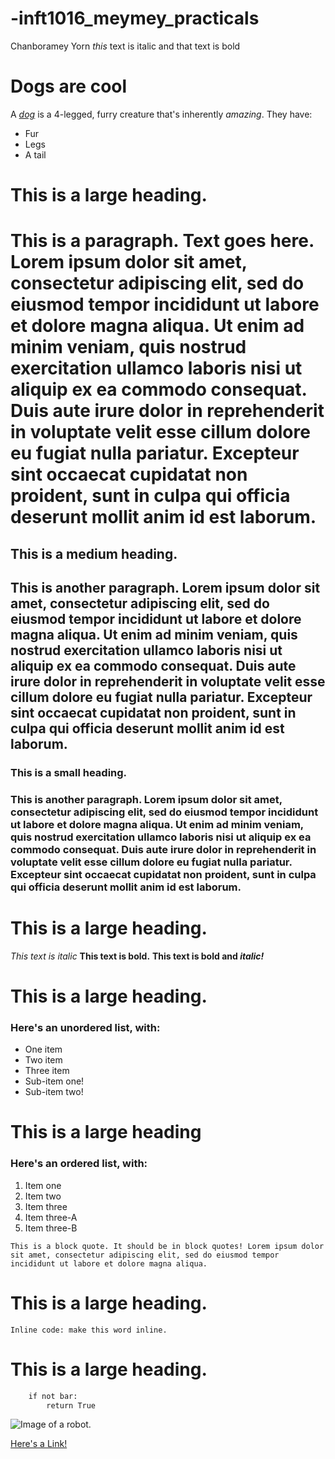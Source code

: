# -inft1016_meymey_practicals

Chanboramey Yorn
_this_ text is italic and that text is bold
# Dogs are cool
A [_dog_](https://en.wikipedia.org/wiki/Dog) is a 4-legged, furry creature that's inherently *amazing*. They have: 
- Fur
 - Legs
 - A tail

# This is a large heading. 
# This is a paragraph. Text goes here. Lorem ipsum dolor sit amet, consectetur adipiscing elit, sed do eiusmod tempor incididunt ut labore et dolore magna aliqua. Ut enim ad minim veniam, quis nostrud exercitation ullamco laboris nisi ut aliquip ex ea commodo consequat. Duis aute irure dolor in reprehenderit in voluptate velit esse cillum dolore eu fugiat nulla pariatur. Excepteur sint occaecat cupidatat non proident, sunt in culpa qui officia deserunt mollit anim id est laborum.

## This is a medium heading. 
## This is another paragraph. Lorem ipsum dolor sit amet, consectetur adipiscing elit, sed do eiusmod tempor incididunt ut labore et dolore magna aliqua. Ut enim ad minim veniam, quis nostrud exercitation ullamco laboris nisi ut aliquip ex ea commodo consequat. Duis aute irure dolor in reprehenderit in voluptate velit esse cillum dolore eu fugiat nulla pariatur. Excepteur sint occaecat cupidatat non proident, sunt in culpa qui officia deserunt mollit anim id est laborum.

### This is a small heading. 
### This is another paragraph. Lorem ipsum dolor sit amet, consectetur adipiscing elit, sed do eiusmod tempor incididunt ut labore et dolore magna aliqua. Ut enim ad minim veniam, quis nostrud exercitation ullamco laboris nisi ut aliquip ex ea commodo consequat. Duis aute irure dolor in reprehenderit in voluptate velit esse cillum dolore eu fugiat nulla pariatur. Excepteur sint occaecat cupidatat non proident, sunt in culpa qui officia deserunt mollit anim id est laborum.

# This is a large heading. 
_This text is italic_
**This text is bold.**
**This text is bold and _italic!_**
# This is a large heading. 

### Here's an unordered list, with:

- One item
- Two item
- Three item
- Sub-item one!
- Sub-item two!

# This is a large heading 

### Here's an ordered list, with:
1. Item one
2. Item two
3. Item three
4. Item three-A
5. Item three-B

```
This is a block quote. It should be in block quotes! Lorem ipsum dolor sit amet, consectetur adipiscing elit, sed do eiusmod tempor incididunt ut labore et dolore magna aliqua.

```
# This is a large heading. 
 ` Inline code: make this word inline. ` 
# This is a large heading. 
```def foo
    if not bar:
        return True
```


![Image of a robot.](https://upload.wikimedia.org/wikipedia/commons/thumb/0/03/Kismet-IMG_6007-black.jpg/800px-Kismet-IMG_6007-black.jpg)

[Here's a Link!](https://commons.wikimedia.org/wiki/File:Kismet-IMG_6007-black.jpg)
